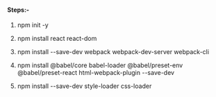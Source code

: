 #### Steps:-

1. npm init -y

2. npm install react react-dom

3. npm install --save-dev webpack webpack-dev-server webpack-cli

4. npm install @babel/core babel-loader @babel/preset-env @babel/preset-react html-webpack-plugin --save-dev

5. npm install --save-dev style-loader css-loader

